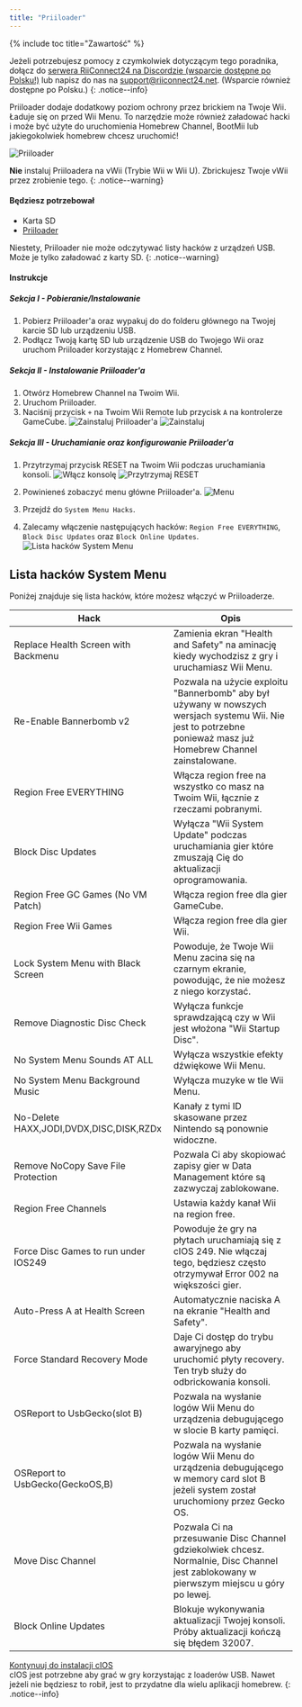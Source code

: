 ```yaml
---
title: "Priiloader"
---
```


{% include toc title="Zawartość" %}

Jeżeli potrzebujesz pomocy z czymkolwiek dotyczącym tego poradnika, dołącz do [serwera RiiConnect24 na Discordzie (wsparcie dostępne po Polsku!)](https://discord.gg/b4Y7jfD) lub napisz do nas na [support@riiconnect24.net](mailto:support@riiconnect24.net). (Wsparcie również dostępne po Polsku.)
{: .notice--info}

Priiloader dodaje dodatkowy poziom ochrony przez brickiem na Twoje Wii. Ładuje się on przed Wii Menu. To narzędzie może również załadować hacki i może być użyte do uruchomienia Homebrew Channel, BootMii lub jakiegokolwiek homebrew chcesz uruchomić!

![Priiloader](/images/priiloader.jpg)

**Nie** instaluj Priiloadera na vWii (Trybie Wii w Wii U). Zbrickujesz Twoje vWii przez zrobienie tego.
{: .notice--warning}

#### Będziesz potrzebował
* Karta SD
* [Priiloader](/assets/files/Priiloader_v0_8_2.zip)

Niestety, Priiloader nie może odczytywać listy hacków z urządzeń USB. Może je tylko załadować z karty SD.
{: .notice--warning}

#### Instrukcje
##### Sekcja I - Pobieranie/Instalowanie

1. Pobierz Priiloader'a oraz wypakuj do do folderu głównego na Twojej karcie SD lub urządzeniu USB.
2. Podłącz Twoją kartę SD lub urządzenie USB do Twojego Wii oraz uruchom Priiloader korzystając z Homebrew Channel.

##### Sekcja II - Instalowanie Priiloader'a

1. Otwórz Homebrew Channel na Twoim Wii.
2. Uruchom Priiloader.
3. Naciśnij przycisk `+` na Twoim Wii Remote lub przycisk `A` na kontrolerze GameCube. ![Zainstaluj Priiloader'a](/images/Priiloader/2.png) ![Zainstaluj](/images/Priiloader/3.png)

##### Sekcja III - Uruchamianie oraz konfigurowanie Priiloader'a

1. Przytrzymaj przycisk RESET na Twoim Wii podczas uruchamiania konsoli. ![Włącz konsolę](/images/Priiloader/5.jpg) ![Przytrzymaj RESET](/images/Priiloader/4.jpg)

2. Powinieneś zobaczyć menu główne Priiloader'a. ![Menu](/images/Priiloader/6.png)
3. Przejdź do `System Menu Hacks`.
4. Zalecamy włączenie następujących hacków: `Region Free EVERYTHING`, `Block Disc Updates` oraz `Block Online Updates`. ![Lista hacków System Menu](/images/Priiloader/7.png)

## Lista hacków System Menu

Poniżej znajduje się lista hacków, które możesz włączyć w Priiloaderze.

| Hack                                    | Opis                                                                                                                                                             |
| --------------------------------------- | ---------------------------------------------------------------------------------------------------------------------------------------------------------------- |
| Replace Health Screen with Backmenu     | Zamienia ekran "Health and Safety" na aminację kiedy wychodzisz z gry i uruchamiasz Wii Menu.                                                                    |
| Re-Enable Bannerbomb v2                 | Pozwala na użycie exploitu "Bannerbomb" aby był używany w nowszych wersjach systemu Wii. Nie jest to potrzebne ponieważ masz już Homebrew Channel zainstalowane. |
| Region Free EVERYTHING                  | Włącza region free na wszystko co masz na Twoim Wii, łącznie z rzeczami pobranymi.                                                                               |
| Block Disc Updates                      | Wyłącza "Wii System Update" podczas uruchamiania gier które zmuszają Cię do aktualizacji oprogramowania.                                                         |
| Region Free GC Games (No VM Patch)      | Włącza region free dla gier GameCube.                                                                                                                            |
| Region Free Wii Games                   | Włącza region free dla gier Wii.                                                                                                                                 |
| Lock System Menu with Black Screen      | Powoduje, że Twoje Wii Menu zacina się na czarnym ekranie, powodując, że nie możesz z niego korzystać.                                                           |
| Remove Diagnostic Disc Check            | Wyłącza funkcje sprawdzającą czy w Wii jest włożona "Wii Startup Disc".                                                                                          |
| No System Menu Sounds AT ALL            | Wyłącza wszystkie efekty dźwiękowe Wii Menu.                                                                                                                     |
| No System Menu Background Music         | Wyłącza muzyke w tle Wii Menu.                                                                                                                                   |
| No-Delete HAXX,JODI,DVDX,DISC,DISK,RZDx | Kanały z tymi ID skasowane przez Nintendo są ponownie widoczne.                                                                                                  |
| Remove NoCopy Save File Protection      | Pozwala Ci aby skopiować zapisy gier w Data Management które są zazwyczaj zablokowane.                                                                           |
| Region Free Channels                    | Ustawia każdy kanał Wii na region free.                                                                                                                          |
| Force Disc Games to run under IOS249    | Powoduje że gry na płytach uruchamiają się z cIOS 249. Nie włączaj tego, będziesz często otrzymywał Error 002 na większości gier.                                |
| Auto-Press A at Health Screen           | Automatycznie naciska A na ekranie "Health and Safety".                                                                                                          |
| Force Standard Recovery Mode            | Daje Ci dostęp do trybu awaryjnego aby uruchomić płyty recovery. Ten tryb służy do odbrickowania konsoli.                                                        |
| OSReport to UsbGecko(slot B)            | Pozwala na wysłanie logów Wii Menu do urządzenia debugującego w slocie B karty pamięci.                                                                          |
| OSReport to UsbGecko(GeckoOS,B)         | Pozwala na wysłanie logów Wii Menu do urządzenia debugującego w memory card slot B jeżeli system został uruchomiony przez Gecko OS.                              |
| Move Disc Channel                       | Pozwala Ci na przesuwanie Disc Channel gdziekolwiek chcesz. Normalnie, Disc Channel jest zablokowany w pierwszym miejscu u góry po lewej.                        |
| Block Online Updates                    | Blokuje wykonywania aktualizacji Twojej konsoli. Próby aktualizacji kończą się błędem 32007.                                                                     |

[Kontynuuj do instalacji cIOS](cios)<br> cIOS jest potrzebne aby grać w gry korzystając z loaderów USB. Nawet jeżeli nie będziesz to robił, jest to przydatne dla wielu aplikacji homebrew.
{: .notice--info}
